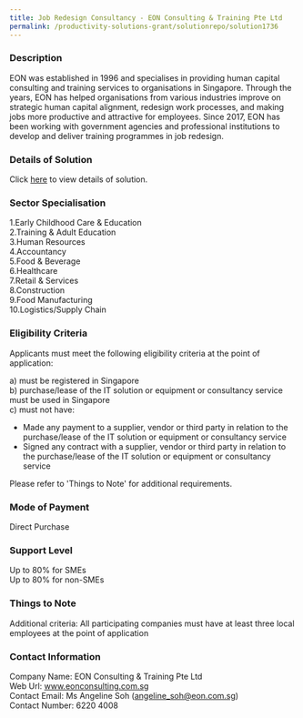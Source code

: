 ```yaml
---
title: Job Redesign Consultancy - EON Consulting & Training Pte Ltd
permalink: /productivity-solutions-grant/solutionrepo/solution1736
---
```


### Description

EON was established in 1996 and specialises in providing human capital consulting and training services to organisations in Singapore. Through the years, EON has helped organisations from various industries improve on strategic human capital alignment, redesign work processes, and making jobs more productive and attractive for employees. Since 2017, EON has been working with government agencies and professional institutions to develop and deliver training programmes in job redesign.

### Details of Solution

Click <a href='https://www.gobusiness.gov.sg/images/psg/CaseStudiesbyEonConsulting&TrainingPteLtd.pdf' target='_blank'>here</a> to view details of solution.

### Sector Specialisation

1.Early Childhood Care & Education<br>
2.Training & Adult Education<br>
3.Human Resources<br>
4.Accountancy<br>
5.Food & Beverage<br>
6.Healthcare<br>
7.Retail & Services<br>
8.Construction<br>
9.Food Manufacturing<br>
10.Logistics/Supply Chain

### Eligibility Criteria

Applicants must meet the following eligibility criteria at the point of application:

a) must be registered in Singapore <br>
b) purchase/lease of the IT solution or equipment or consultancy service must be used in Singapore <br>
c) must not have:
- Made any payment to a supplier, vendor or third party in relation to the purchase/lease of the IT solution or equipment or consultancy service
- Signed any contract with a supplier, vendor or third party in relation to the purchase/lease of the IT solution or equipment or consultancy service

Please refer to 'Things to Note' for additional requirements.

### Mode of Payment
Direct Purchase

### Support Level
Up to 80% for SMEs <br>
Up to 80% for non-SMEs

### Things to Note
Additional criteria: All participating companies must have at least three local employees at the point of application

### Contact Information
Company Name: EON Consulting & Training Pte Ltd<br>Web Url: www.eonconsulting.com.sg <br>Contact Email: Ms Angeline Soh (angeline_soh@eon.com.sg) <br>Contact Number: 6220 4008

